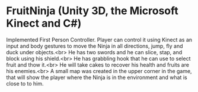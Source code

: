 FruitNinja (Unity 3D, the Microsoft Kinect and C#)
==========
Implemented First Person Controller. Player can control it using Kinect as an input and body gestures to move the Ninja in all directions, jump, fly and duck under objects.<br\>
He has two swords and he can slice, stap, and block using his shield.<br\>
He has grabbling hook that he can use to select fruit and thow it.<br\>
He will take cakes to recover his health and fruits are his enemies.<br\>
A small map was created in the upper corner in the game, that will show the player where the Ninja is in the environment and what is close to to him.
